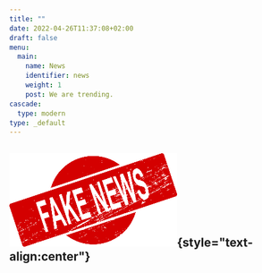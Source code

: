 ```yaml
---
title: ""
date: 2022-04-26T11:37:08+02:00
draft: false
menu: 
  main:
    name: News
    identifier: news
    weight: 1
    post: We are trending.
cascade:
  type: modern
type: _default  
---
```

![News](news.png){style="text-align:center"}
-------------------------------------------
